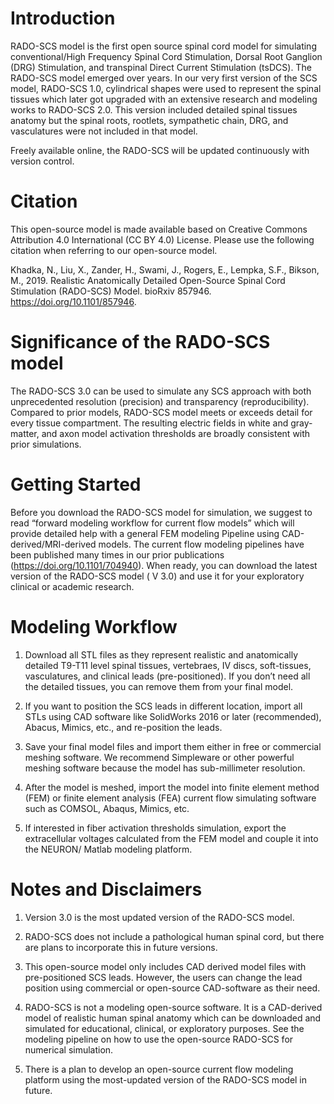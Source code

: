 # Introduction
RADO-SCS model is the first open source spinal cord model for simulating conventional/High Frequency Spinal Cord Stimulation, Dorsal Root Ganglion (DRG) Stimulation, and transpinal Direct Current Stimulation (tsDCS). The RADO-SCS model emerged over years. In our very first version of the SCS model, RADO-SCS 1.0, cylindrical shapes were used to represent the spinal tissues which later got upgraded with an extensive research and modeling works to RADO-SCS 2.0. This version included detailed spinal tissues anatomy but the spinal roots, rootlets, sympathetic chain, DRG, and  vasculatures were not included in that model. 

Freely available online, the RADO-SCS will be updated continuously with version control. 

# Citation

This open-source model is made available based on Creative Commons Attribution 4.0 International (CC BY 4.0) License. Please use the following citation when referring to our open-source model.

Khadka, N., Liu, X., Zander, H., Swami, J., Rogers, E., Lempka, S.F., Bikson, M., 2019. Realistic Anatomically Detailed Open-Source Spinal Cord Stimulation (RADO-SCS) Model. bioRxiv 857946. https://doi.org/10.1101/857946. 

# Significance of the RADO-SCS model
The RADO-SCS 3.0 can be used to simulate any SCS approach with both unprecedented resolution (precision) and transparency (reproducibility). Compared to prior models, RADO-SCS model meets or exceeds detail for every tissue compartment. The resulting electric fields in white and gray-matter, and axon model activation thresholds are broadly consistent with prior simulations.

# Getting Started
Before you download the RADO-SCS model for simulation, we suggest to read “forward modeling workflow for current flow models” which will provide detailed help with a general FEM modeling Pipeline using CAD-derived/MRI-derived models. The current flow modeling pipelines have been published many times in our prior publications (https://doi.org/10.1101/704940). When ready, you can download the latest version of the RADO-SCS model ( V 3.0) and use it for your exploratory clinical or academic research. 

# Modeling Workflow
1. Download all STL files as they represent realistic and anatomically detailed T9-T11 level spinal tissues, vertebraes, IV discs, soft-tissues, vasculatures, and clinical leads (pre-positioned). If you don’t need all the detailed tissues, you can remove them from your final model. 

2. If you want to position the SCS leads in different location, import all STLs using CAD software like SolidWorks 2016 or later  (recommended),   Abacus, Mimics, etc., and re-position the leads.

3. Save your final model files and import them either in free or commercial meshing software. We recommend Simpleware or other powerful meshing   software because the model has sub-millimeter resolution.

4. After the model is meshed, import the model into finite element method (FEM) or finite element analysis (FEA) current flow simulating   software such as COMSOL, Abaqus, Mimics, etc. 

5. If interested in  fiber activation thresholds simulation, export the extracellular voltages calculated from the FEM model and couple it into   the NEURON/ Matlab modeling platform.

# Notes and Disclaimers

1. Version 3.0 is the most updated version of the RADO-SCS model.

2. RADO-SCS does not include a pathological human spinal cord, but there are plans to incorporate this in future versions. 

3. This open-source model only includes CAD derived model files with pre-positioned SCS leads. However, the users can change the lead position using commercial or open-source CAD-software as their need.

4. RADO-SCS is not a modeling open-source software. It is a CAD-derived model of realistic human spinal anatomy which can be downloaded and simulated for educational, clinical, or exploratory purposes. See the modeling pipeline on how to use the open-source RADO-SCS for numerical   simulation. 

5. There is a plan to develop an open-source current flow modeling platform using the most-updated version of the RADO-SCS model in future.
